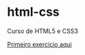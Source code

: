 # html-css
 Curso de HTML5 e CSS3


<a href="https://gabhsilva.github.io/html-css/exercicios/ex001/">Primeiro exercicio aqui</a>